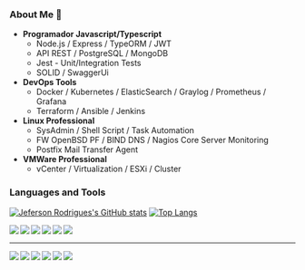 ### About Me 👋
- **Programador Javascript/Typescript**
  - Node.js / Express / TypeORM / JWT
  - API REST / PostgreSQL / MongoDB
  - Jest - Unit/Integration Tests
  - SOLID / SwaggerUi
- **DevOps Tools**
  - Docker / Kubernetes / ElasticSearch / Graylog / Prometheus / Grafana
  - Terraform / Ansible / Jenkins  
- **Linux Professional**
  - SysAdmin / Shell Script / Task Automation
  - FW OpenBSD PF / BIND DNS / Nagios Core Server Monitoring
  - Postfix Mail Transfer Agent
- **VMWare Professional**
  - vCenter / Virtualization / ESXi / Cluster

### Languages and Tools
[![Jeferson Rodrigues's GitHub stats](https://github-readme-stats.vercel.app/api?username=jefersonrdss&hide=prs&show_icons=true&theme=tokyonight&exclude_repo=jefersonrdss)](https://github.com/jefersonrdss)
[![Top Langs](https://github-readme-stats.vercel.app/api/top-langs/?username=jefersonrdss&layout=compact&theme=tokyonight)](https://github.com/jefersonrdss)

<img align="left" src="https://img.shields.io/badge/TypeScript-007ACC?style=for-the-badge&logo=typescript&logoColor=white">
<img align="left" src="https://img.shields.io/badge/JavaScript-323330?style=for-the-badge&logo=javascript&logoColor=F7DF1E">
<img align="left" src="https://img.shields.io/badge/Node.js-339933?style=for-the-badge&logo=nodedotjs&logoColor=white">
<img align="left" src="https://img.shields.io/badge/PostgreSQL-316192?style=for-the-badge&logo=postgresql&logoColor=white">
<img align="left" src="https://img.shields.io/badge/MySQL-00000F?style=for-the-badge&logo=mysql&logoColor=white">
<img align="left" src="https://img.shields.io/badge/MongoDB-white?style=for-the-badge&logo=mongodb&logoColor=4EA94B">
<br><hr>
<img align="left" src="https://img.shields.io/badge/Linux-FCC624?style=for-the-badge&logo=linux&logoColor=black">
<img align="left" src="https://img.shields.io/badge/Shell_Script-121011?style=for-the-badge&logo=gnu-bash&logoColor=white">
<img align="left" src="https://img.shields.io/badge/kubernetes-326ce5.svg?&style=for-the-badge&logo=kubernetes&logoColor=white">
<img align="left" src="https://img.shields.io/badge/Docker-2CA5E0?style=for-the-badge&logo=docker&logoColor=white">
<img align="left" src="https://img.shields.io/badge/Prometheus-000000?style=for-the-badge&logo=prometheus&labelColor=000000">
<img align="left" src="https://img.shields.io/badge/Grafana-F2F4F9?style=for-the-badge&logo=grafana&logoColor=orange&labelColor=F2F4F9">
